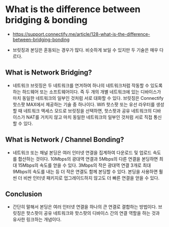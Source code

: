 # What is the difference between bridging & bonding
- https://support.connectify.me/article/128-what-is-the-difference-between-bridging-bonding

- 브릿징과 본딩은 혼동되는 경우가 많다. 비슷하게 보일 수 있지만 두 기술은 매우 다르다.

## What is Network Bridging?
- 네트워크 브릿징은 두 네트워크를 연겨하여 하나의 네트워크처럼 작동할 수 있도록 하는 하드웨어 또는 소프트웨어이다. 즉 두 개의 개별 네트워크에 있는 디바이스가 마치 동일한 네트워크의 일부인 것처럼 서로 대화할 수 있다. 브릿징은 Connectify 핫스팟 MAX에서 제공하는 기술 중 하나이다. Wifi 핫스팟 또는 유선 라우터를 생성할 때 네트워크 액세스 모드로 브릿징을 선택하면, 핫스팟과 공유 네트워크의 디바이스가 NAT를 거치지 않고 마치 동일한 네트워크의 일부인 것처럼 서로 직접 통신할 수 있다.

## What is Network / Channel Bonding?
- 네트워크 또는 채널 본딩은 여러 인터넷 연결을 집계하여 다운로드 및 업로드 속도를 합산하는 것이다. 10Mbps의 광대역 연결과 5Mbps의 다른 연결을 본딩하면 최대 15Mbps의 속도를 얻을 수 있다. 3Mbps의 작은 광대역 연결 3개로 최대 9Mbps의 속도를 내는 등 더 작은 연결도 함께 본딩할 수 있다. 본딩을 사용하면 훨씬 더 비싼 인터넷 패키지로 업그레이드하지 않고도 더 빠른 연결을 얻을 수 있다.

## Conclusion
- 간단히 말해서 본딩은 여러 인터넷 연결을 하나의 큰 연결로 결합하는 방법이다. 브릿징은 핫스팟이 공유 네트워크와 핫스팟의 디바이스 간의 연결 역할을 하는 것과 유사한 링크하는 개념이다.